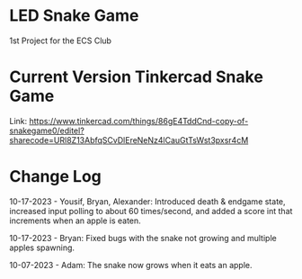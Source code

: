 # LED Snake Game
 1st Project for the ECS Club

# Current Version Tinkercad Snake Game
Link: https://www.tinkercad.com/things/86gE4TddCnd-copy-of-snakegame0/editel?sharecode=URl8Z13AbfqSCvDlEreNeNz4lCauGtTsWst3pxsr4cM

# Change Log
10-17-2023 - Yousif, Bryan, Alexander: Introduced death & endgame state, increased input polling to about 60 times/second, and added a score int that increments when an apple is eaten.


10-17-2023 - Bryan: Fixed bugs with the snake not growing and multiple apples spawning.


10-07-2023 - Adam: The snake now grows when it eats an apple.
